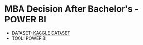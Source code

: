 # MBA Decision After Bachelor's - POWER BI

* DATASET: [KAGGLE DATASET](https://www.kaggle.com/datasets/ashaychoudhary/dataset-mba-decision-after-bachelors)
* TOOL: POWER BI
